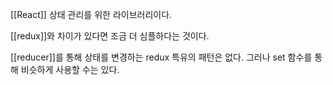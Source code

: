 [[React]] 상태 관리를 위한 라이브러리이다.

[[redux]]와 차이가 있다면 조금 더 심플하다는 것이다.

[[reducer]]를 통해 상태를 변경하는 redux 특유의 패턴은 없다.
그러나 set 함수를 통해 비슷하게 사용할 수는 있다.
